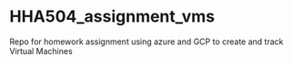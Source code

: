 # HHA504_assignment_vms
Repo for homework assignment using azure and GCP to create and track Virtual Machines
